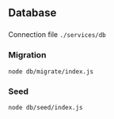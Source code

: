 ## Database


###

Connection file `./services/db`

 ### Migration
 
```
node db/migrate/index.js

```

### Seed

```
node db/seed/index.js
```


